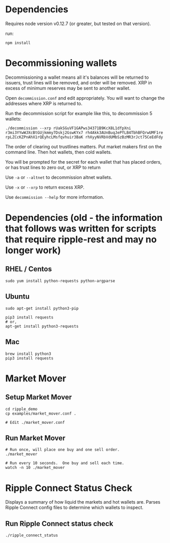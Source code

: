 # Dependencies

Requires node version v0.12.7 (or greater, but tested on that version).

run:

~~~
npm install
~~~

# Decommissioning wallets

Decommissioning a wallet means all it's balances will be returned to issuers, trust lines will be removed, and order will be removed.  XRP in excess of minimum reserves may be sent to another wallet.

Open `decommission.conf` and edit appropriately.  You will want to change the addresses where XRP is returned to.

Run the decommission script for example like this, to decommission 5 wallets:

~~~
./decommission --xrp rUakSGuVF1GAPws34371B9KcX8L1dfpXni r3mi3YYwWJXcBtGUjkmmy7Dskj2GswKYx7 rh4Akk3AUnBuqJePfLB4TbhBFQrwUMF1re rpLZCcKZPnAhX1rQEyhcLMsfqvhuir3BaK rhXyyNVRbVdUMbSzBzMR3rJct75CeEdFdy
~~~

The order of clearing out trustlines matters.  Put market makers first on the command line.  Then hot wallets, then cold wallets.

You will be prompted for the secret for each wallet that has placed orders, or has trust lines to zero out, or XRP to return

Use `-a` or `--altnet` to decommission altnet wallets.

Use `-x` or `--xrp` to return excess XRP.

Use `decommission --help` for more information.


# Dependencies (old - the information that follows was written for scripts that require ripple-rest and may no longer work)

## RHEL / Centos

~~~
sudo yum install python-requests python-argparse
~~~

## Ubuntu

~~~
sudo apt-get install python3-pip

pip3 install requests
# or,
apt-get install python3-requests
~~~

## Mac

~~~
brew install python3
pip3 install requests
~~~

# Market Mover

## Setup Market Mover

~~~
cd ripple_demo
cp examples/market_mover.conf .

# Edit ./market_mover.conf
~~~

## Run Market Mover

~~~
# Run once, will place one buy and one sell order.
./market_mover

# Run every 10 seconds.  One buy and sell each time.
watch -n 10 ./market_mover
~~~

# Ripple Connect Status Check

Displays a summary of how liquid the markets and hot wallets are.
Parses Ripple Connect config files to determine which wallets to
inspect.

## Run Ripple Connect status check

~~~
./ripple_connect_status
~~~
